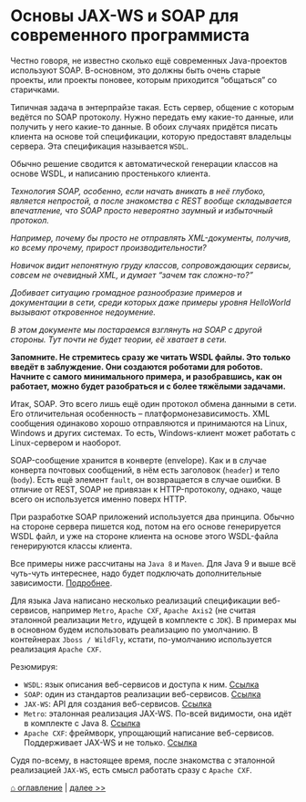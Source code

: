 # Основы JAX-WS и SOAP для современного программиста

Честно говоря, не известно сколько ещё современных Java-проектов используют SOAP. 
В-основном, это должны быть очень старые проекты, или проекты поновее, которым приходится “общаться” со старичками.

Типичная задача в энтерпрайзе такая. Есть сервер, общение с которым ведётся по SOAP протоколу. Нужно передать ему какие-то данные, или получить у него какие-то данные.
В обоих случаях придётся писать клиента на основе той спецификации, которую предоставят владельцы сервера. Эта спецификация называется `WSDL`.

Обычно решение сводится к автоматической генерации классов на основе WSDL, и написанию простенького клиента.

*Технология SOAP, особенно, если начать вникать в неё глубоко, является непростой, а после знакомства с REST вообще складывается впечатление, что SOAP просто невероятно заумный и избыточный протокол.*

*Например, почему бы просто не отправлять XML-документы, получив, ко всему прочему, прирост производительности?*

*Новичок видит непонятную груду классов, сопровождающих сервисы, совсем не очевидный XML, и думает “зачем так сложно-то?”*

*Добивает ситуацию громадное разнообразие примеров и документации в сети, среди которых даже примеры уровня HelloWorld вызывают откровенное недоумение.*

*В этом документе мы постараемся взглянуть на SOAP с другой стороны. Тут почти не будет теории, её хватает в сети.*

**Запомните. Не стремитесь сразу же читать WSDL файлы. Это только введёт в заблуждение. Они создаются роботами для роботов. 
Начните с самого минимального примера, и разобравшись, как он работает, можно будет разобраться и с более тяжёлыми задачами.**

Итак, SOAP. Это всего лишь ещё один протокол обмена данными в сети. Его отличительная особенность – платформонезависимость. XML сообщения одинаково хорошо отправляются 
и принимаются на Linux, Windows и других системах. То есть, Windows-клиент может работать с Linux-сервером и наоборот. 

SOAP-сообщение хранится в конверте (envelope). Как и в случае конверта почтовых сообщений, в нём есть заголовок (`header`) и тело (`body`). Есть ещё элемент `fault`, он возвращается в случае ошибки.
В отличие от REST, SOAP не привязан к HTTP-протоколу, однако, чаще всего он используется именно поверх HTTP. 

При разработке SOAP приложений используется два принципа. Обычно на стороне сервера пишется код, потом на его основе генерируется WSDL файл, и уже на стороне клиента на основе 
этого WSDL-файла генерируются классы клиента.

Все примеры ниже рассчитаны на `Java 8` и `Maven`. Для Java 9 и выше всё чуть-чуть интереснее, надо будет подключать дополнительные зависимости. 
[Подробнее](https://stackoverflow.com/questions/51892528/migration-jaxws-application-from-java-8-to-java-11).

Для языка Java написано несколько реализаций спецификации веб-сервисов, например `Metro`, `Apache CXF`, `Apache Axis2` (не считая эталонной реализации `Metro`, идущей в комплекте с `JDK`).
В примерах мы в основном будем использовать реализацию по умолчанию. В контейнерах `Jboss / WildFly`, кстати, по-умолчанию используется реализация `Apache CXF`. 

Резюмируя:

* `WSDL`: язык описания веб-сервисов и доступа к ним. [Ссылка](https://www.w3.org/TR/wsdl20/)
* `SOAP`: один из стандартов реализации веб-сервисов. [Ссылка](https://www.w3.org/TR/soap/)
* `JAX-WS`: API для создания веб-сервисов. [Ссылка](https://jcp.org/en/jsr/detail?id=224)
* `Metro`: эталонная реализация JAX-WS. По-всей видимости, она идёт в комплекте с Java 8. [Ссылка](https://javaee.github.io/metro-jax-ws/)
* `Apache CXF`: фреймворк, упрощающий написание веб-сервисов. Поддерживает JAX-WS и не только. [Ссылка](https://cxf.apache.org/)

Судя по-всему, в настоящее время, после знакомства с эталонной реализацией `JAX-WS`, есть смысл работать сразу с `Apache CXF`.

[⌂ оглавление](../README.md) | [далее >>](chapter-2.md)
